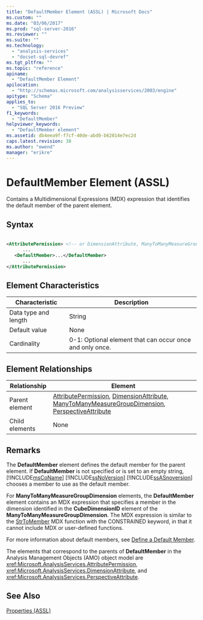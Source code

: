 ```yaml
---
title: "DefaultMember Element (ASSL) | Microsoft Docs"
ms.custom: ""
ms.date: "03/06/2017"
ms.prod: "sql-server-2016"
ms.reviewer: ""
ms.suite: ""
ms.technology: 
  - "analysis-services"
  - "docset-sql-devref"
ms.tgt_pltfrm: ""
ms.topic: "reference"
apiname: 
  - "DefaultMember Element"
apilocation: 
  - "http://schemas.microsoft.com/analysisservices/2003/engine"
apitype: "Schema"
applies_to: 
  - "SQL Server 2016 Preview"
f1_keywords: 
  - "DefaultMember"
helpviewer_keywords: 
  - "DefaultMember element"
ms.assetid: db4eea9f-f7cf-40de-abd0-b62014e7ec2d
caps.latest.revision: 38
ms.author: "owend"
manager: "erikre"
---
```

# DefaultMember Element (ASSL)
  Contains a Multidimensional Expressions (MDX) expression that identifies the default member of the parent element.  
  
## Syntax  
  
```xml  
  
<AttributePermission> <!-- or DimensionAttribute, ManyToManyMeasureGroupDimension, PerspectiveAttribute -->  
      ...  
   <DefaultMember>...</DefaultMember>  
      ...  
</AttributePermission>  
```  
  
## Element Characteristics  
  
|Characteristic|Description|  
|--------------------|-----------------|  
|Data type and length|String|  
|Default value|None|  
|Cardinality|0-1: Optional element that can occur once and only once.|  
  
## Element Relationships  
  
|Relationship|Element|  
|------------------|-------------|  
|Parent element|[AttributePermission](../../../analysis-services/scripting/objects/attributepermission-element-assl.md), [DimensionAttribute](../../../analysis-services/scripting/data-type/dimensionattribute-data-type-assl.md), [ManyToManyMeasureGroupDimension](../../../analysis-services/scripting/data-type/manytomanymeasuregroupdimension-data-type-assl.md), [PerspectiveAttribute](../../../analysis-services/scripting/data-type/perspectiveattribute-data-type-assl.md)|  
|Child elements|None|  
  
## Remarks  
 The **DefaultMember** element defines the default member for the parent element. If **DefaultMember** is not specified or is set to an empty string, [!INCLUDE[msCoName](../../../advanced-analytics/r-services/tutorials/includes/msconame-md.md)] [!INCLUDE[ssNoVersion](../../../advanced-analytics/r-services/includes/ssnoversion-md.md)] [!INCLUDE[ssASnoversion](../../../analysis-services/includes/ssasnoversion-md.md)] chooses a member to use as the default member.  
  
 For **ManyToManyMeasureGroupDimension** elements, the **DefaultMember** element contains an MDX expression that specifies a member in the dimension identified in the **CubeDimensionID** element of the **ManyToManyMeasureGroupDimension**. The MDX expression is similar to the [StrToMember](../../../mdx/strtomember-mdx.md) MDX function with the CONSTRAINED keyword, in that it cannot include MDX or user-defined functions.  
  
 For more information about default members, see [Define a Default Member](../../../analysis-services/multidimensional-models/attribute-properties-define-a-default-member.md).  
  
 The elements that correspond to the parents of **DefaultMember** in the Analysis Management Objects (AMO) object model are <xref:Microsoft.AnalysisServices.AttributePermission>, <xref:Microsoft.AnalysisServices.DimensionAttribute>, and <xref:Microsoft.AnalysisServices.PerspectiveAttribute>.  
  
## See Also  
 [Properties &#40;ASSL&#41;](../../../analysis-services/scripting/properties/properties-assl.md)  
  
  